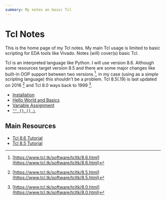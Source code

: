 ```yaml
---
summary: My notes on basic Tcl
---
```

# Tcl Notes

This is the home page of my Tcl notes. My main Tcl usage is limited to basic
scripting for EDA tools like Vivado. Notes (will) cover(s) basic Tcl.

Tcl is an interpreted language like Python. I will use version 8.6. Although
some resources target version 8.5 and there are some major changes
like built-in OOP support between two versions [^1f], in my case (using as a simple scripting
language) this shouldn't be a problem. Tcl 8.5(.19) is last updated on 2016 [^2f]
and Tcl 8.0 ways back to 1999 [^3f].

* [Installation](0010-installation.md)
* [Hello World and Basics](0020-hello-world.md)
* [Variable Assignment](0030-variable-assignment.md)
* [`""`, `{}`, `[]` ,`\`](0040-evaluation-and-substitution.md)

## Main Resources

* [Tcl 8.6 Tutorial](https://nikit.tcl.tk/page/Tcl+Tutorial+Index)
* [Tcl 8.5 Tutorial](https://www.tcl.tk/man/tcl8.5/tutorial/tcltutorial.html)

[^1f]: [https://www.tcl.tk/software/tcltk/8.6.html](https://www.tcl.tk/software/tcltk/8.6.html)
[^2f]: [https://www.tcl.tk/software/tcltk/8.5.html](https://www.tcl.tk/software/tcltk/8.5.html)
[^3f]: [https://www.tcl.tk/software/tcltk/8.0.html](https://www.tcl.tk/software/tcltk/8.0.html)
